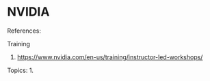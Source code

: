 # NVIDIA

References: 

Training
1. https://www.nvidia.com/en-us/training/instructor-led-workshops/

Topics:
1. 
